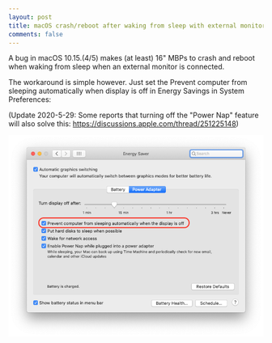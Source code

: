 ```yaml
---
layout: post
title: macOS crash/reboot after waking from sleep with external monitor
comments: false
---
```


A bug in macOS 10.15.(4/5) makes (at least) 16" MBPs to crash and reboot when waking from sleep when an external monitor is connected.

The workaround is simple however. Just set the Prevent computer from sleeping automatically when display is off in Energy Savings in System Preferences:

(Update 2020-5-29: Some reports that turning off the "Power Nap" feature will also solve this: <a href="https://discussions.apple.com/thread/251225148">https://discussions.apple.com/thread/251225148</a>)

<img alt="Preferences Pane" src="/images/preferences-energy-pane.png" />